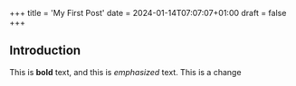 +++
title = 'My First Post'
date = 2024-01-14T07:07:07+01:00
draft = false
+++

## Introduction

This is **bold** text, and this is *emphasized* text.
This is a change




